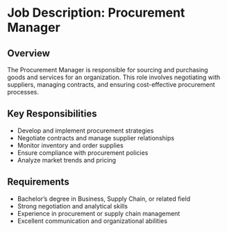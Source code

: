 # Job Description: Procurement Manager

## Overview

The Procurement Manager is responsible for sourcing and purchasing goods and services for an organization. This role involves negotiating with suppliers, managing contracts, and ensuring cost-effective procurement processes.

## Key Responsibilities

- Develop and implement procurement strategies
- Negotiate contracts and manage supplier relationships
- Monitor inventory and order supplies
- Ensure compliance with procurement policies
- Analyze market trends and pricing

## Requirements

- Bachelor’s degree in Business, Supply Chain, or related field
- Strong negotiation and analytical skills
- Experience in procurement or supply chain management
- Excellent communication and organizational abilities
